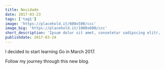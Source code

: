 ```yaml
---
title: Novidade
date: 2017-03-23
tags: ['tag1']
image: 'https://placehold.it/600x500/ccc'
image_big: 'https://placehold.it/1000x600/ccc'
short_description: 'Ipsum dolor sit amet, consetetur sadipscing elitr, sed diam nonumy eirmod tempor invidunt ut labore et dolore magna aliquyam erat, sed diam voluptua. At vero eos et accusam et justo duo dolores et ea rebum. Stet clita kasd gubergren'
publishdate: 2017-03-24
---
```


I decided to start learning Go in March 2017.

Follow my journey through this new blog.
